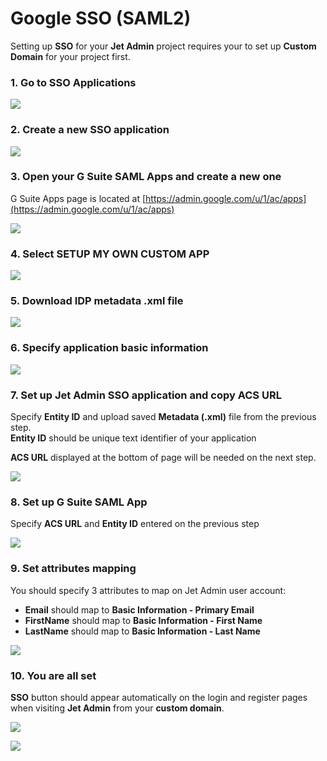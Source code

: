 # Google SSO \(SAML2\)

Setting up **SSO** for your **Jet Admin** project requires your to set up **Custom Domain** for your project first.

### 1. Go to SSO Applications

![](../../.gitbook/assets/image%20%28192%29.png)

### 2. Create a new SSO application

![](../../.gitbook/assets/image%20%2846%29.png)

### 3. Open your G Suite SAML Apps and create a new one

G Suite Apps page is located at [https://admin.google.com/u/1/ac/apps](https://admin.google.com/u/1/ac/apps)

![](../../.gitbook/assets/image%20%28302%29.png)

### 4. Select SETUP MY OWN CUSTOM APP

![](../../.gitbook/assets/image%20%2889%29.png)

### 5. Download IDP metadata .xml file

![](../../.gitbook/assets/image%20%28333%29.png)

### 6. Specify application basic information

![](../../.gitbook/assets/image%20%28329%29.png)

### 7. Set up Jet Admin SSO application and copy ACS URL

Specify **Entity ID** and upload saved **Metadata \(.xml\)** file from the previous step.  
**Entity ID** should be unique text identifier of your application

**ACS URL** displayed at the bottom of page will be needed on the next step.

![](../../.gitbook/assets/image%20%28108%29.png)

### 8. Set up G Suite SAML App

Specify **ACS URL** and **Entity ID** entered on the previous step

![](../../.gitbook/assets/image%20%2819%29.png)

### 9. Set attributes mapping

You should specify 3 attributes to map on Jet Admin user account:

* **Email** should map to **Basic Information - Primary Email**
* **FirstName** should map to **Basic Information - First Name**
* **LastName** should map to **Basic Information - Last Name**

![](../../.gitbook/assets/image%20%28128%29.png)

### 10. You are all set

**SSO** button should appear automatically on the login and register pages when visiting **Jet Admin** from your **custom domain**.

![](../../.gitbook/assets/image%20%28294%29.png)

![](../../.gitbook/assets/image%20%2892%29.png)

